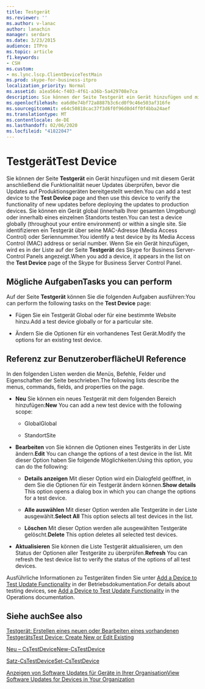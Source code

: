 ```yaml
---
title: Testgerät
ms.reviewer: ''
ms.author: v-lanac
author: lanachin
manager: serdars
ms.date: 3/23/2015
audience: ITPro
ms.topic: article
f1.keywords:
- CSH
ms.custom:
- ms.lync.lscp.ClientDeviceTestMain
ms.prod: skype-for-business-itpro
localization_priority: Normal
ms.assetid: a1ea564c-f403-4f61-a36b-5a429708e7ca
description: Sie können der Seite Testgerät ein Gerät hinzufügen und mit diesem Gerät anschließend die Funktionalität neuer Updates überprüfen, bevor die Updates auf Produktionsgeräten bereitgestellt werden. Sie können ein Gerät global (innerhalb Ihrer gesamten Umgebung) oder innerhalb eines einzelnen Standorts testen. Sie identifizieren ein Testgerät über seine MAC-Adresse (Media Access Control) oder Seriennummer. Wenn Sie ein Gerät hinzufügen, wird es in der Liste auf der Seite Testgerät des Skype for Business Server-Control Panels angezeigt.
ms.openlocfilehash: ea6d0e74bf72a8887b3c6cd0f9c46e503af316fe
ms.sourcegitcommit: e64c50818cac37f3d6f0f96d0d4ff0f4bba24aef
ms.translationtype: MT
ms.contentlocale: de-DE
ms.lasthandoff: 02/06/2020
ms.locfileid: "41822047"
---
```

# <a name="test-device"></a><span data-ttu-id="e94fe-106">Testgerät</span><span class="sxs-lookup"><span data-stu-id="e94fe-106">Test Device</span></span>

<span data-ttu-id="e94fe-107">Sie können der Seite **Testgerät** ein Gerät hinzufügen und mit diesem Gerät anschließend die Funktionalität neuer Updates überprüfen, bevor die Updates auf Produktionsgeräten bereitgestellt werden.</span><span class="sxs-lookup"><span data-stu-id="e94fe-107">You can add a test device to the **Test Device** page and then use this device to verify the functionality of new updates before deploying the updates to production devices.</span></span> <span data-ttu-id="e94fe-108">Sie können ein Gerät global (innerhalb Ihrer gesamten Umgebung) oder innerhalb eines einzelnen Standorts testen.</span><span class="sxs-lookup"><span data-stu-id="e94fe-108">You can test a device globally (throughout your entire environment) or within a single site.</span></span> <span data-ttu-id="e94fe-109">Sie identifizieren ein Testgerät über seine MAC-Adresse (Media Access Control) oder Seriennummer.</span><span class="sxs-lookup"><span data-stu-id="e94fe-109">You identify a test device by its Media Access Control (MAC) address or serial number.</span></span> <span data-ttu-id="e94fe-110">Wenn Sie ein Gerät hinzufügen, wird es in der Liste auf der Seite **Testgerät** des Skype for Business Server-Control Panels angezeigt.</span><span class="sxs-lookup"><span data-stu-id="e94fe-110">When you add a device, it appears in the list on the **Test Device** page of the Skype for Business Server Control Panel.</span></span>

## <a name="tasks-you-can-perform"></a><span data-ttu-id="e94fe-111">Mögliche Aufgaben</span><span class="sxs-lookup"><span data-stu-id="e94fe-111">Tasks you can perform</span></span>

<span data-ttu-id="e94fe-112">Auf der Seite **Testgerät** können Sie die folgenden Aufgaben ausführen:</span><span class="sxs-lookup"><span data-stu-id="e94fe-112">You can perform the following tasks on the **Test Device** page:</span></span>

- <span data-ttu-id="e94fe-113">Fügen Sie ein Testgerät Global oder für eine bestimmte Website hinzu.</span><span class="sxs-lookup"><span data-stu-id="e94fe-113">Add a test device globally or for a particular site.</span></span>

- <span data-ttu-id="e94fe-114">Ändern Sie die Optionen für ein vorhandenes Test Gerät.</span><span class="sxs-lookup"><span data-stu-id="e94fe-114">Modify the options for an existing test device.</span></span>

## <a name="ui-reference"></a><span data-ttu-id="e94fe-115">Referenz zur Benutzeroberfläche</span><span class="sxs-lookup"><span data-stu-id="e94fe-115">UI Reference</span></span>

<span data-ttu-id="e94fe-116">In den folgenden Listen werden die Menüs, Befehle, Felder und Eigenschaften der Seite beschrieben.</span><span class="sxs-lookup"><span data-stu-id="e94fe-116">The following lists describe the menus, commands, fields, and properties on the page.</span></span>

- <span data-ttu-id="e94fe-117">**Neu** Sie können ein neues Testgerät mit dem folgenden Bereich hinzufügen:</span><span class="sxs-lookup"><span data-stu-id="e94fe-117">**New** You can add a new test device with the following scope:</span></span>

  - <span data-ttu-id="e94fe-118">Global</span><span class="sxs-lookup"><span data-stu-id="e94fe-118">Global</span></span>

  - <span data-ttu-id="e94fe-119">Standort</span><span class="sxs-lookup"><span data-stu-id="e94fe-119">Site</span></span>

- <span data-ttu-id="e94fe-120">**Bearbeiten** von Sie können die Optionen eines Testgeräts in der Liste ändern.</span><span class="sxs-lookup"><span data-stu-id="e94fe-120">**Edit** You can change the options of a test device in the list.</span></span> <span data-ttu-id="e94fe-121">Mit dieser Option haben Sie folgende Möglichkeiten:</span><span class="sxs-lookup"><span data-stu-id="e94fe-121">Using this option, you can do the following:</span></span>

  - <span data-ttu-id="e94fe-122">**Details anzeigen** Mit dieser Option wird ein Dialogfeld geöffnet, in dem Sie die Optionen für ein Testgerät ändern können.</span><span class="sxs-lookup"><span data-stu-id="e94fe-122">**Show details** This option opens a dialog box in which you can change the options for a test device.</span></span>

  - <span data-ttu-id="e94fe-123">**Alle auswählen** Mit dieser Option werden alle Testgeräte in der Liste ausgewählt.</span><span class="sxs-lookup"><span data-stu-id="e94fe-123">**Select All** This option selects all test devices in the list.</span></span>

  - <span data-ttu-id="e94fe-124">**Löschen** Mit dieser Option werden alle ausgewählten Testgeräte gelöscht.</span><span class="sxs-lookup"><span data-stu-id="e94fe-124">**Delete** This option deletes all selected test devices.</span></span>

- <span data-ttu-id="e94fe-125">**Aktualisieren** Sie können die Liste Testgerät aktualisieren, um den Status der Optionen aller Testgeräte zu überprüfen.</span><span class="sxs-lookup"><span data-stu-id="e94fe-125">**Refresh** You can refresh the test device list to verify the status of the options of all test devices.</span></span>

<span data-ttu-id="e94fe-126">Ausführliche Informationen zu Testgeräten finden Sie unter [Add a Device to Test Update Functionality](https://technet.microsoft.com/library/ce509fd1-17b3-4b78-b269-fe5d06fe2e1d.aspx) in der Betriebsdokumentation.</span><span class="sxs-lookup"><span data-stu-id="e94fe-126">For details about testing devices, see [Add a Device to Test Update Functionality](https://technet.microsoft.com/library/ce509fd1-17b3-4b78-b269-fe5d06fe2e1d.aspx) in the Operations documentation.</span></span>
## <a name="see-also"></a><span data-ttu-id="e94fe-127">Siehe auch</span><span class="sxs-lookup"><span data-stu-id="e94fe-127">See also</span></span>

[<span data-ttu-id="e94fe-128">Testgerät: Erstellen eines neuen oder Bearbeiten eines vorhandenen Testgeräts</span><span class="sxs-lookup"><span data-stu-id="e94fe-128">Test Device: Create New or Edit Existing</span></span>](test-device-create-new-or-edit-existing.md)

[<span data-ttu-id="e94fe-129">Neu – CsTestDevice</span><span class="sxs-lookup"><span data-stu-id="e94fe-129">New-CsTestDevice</span></span>](https://docs.microsoft.com/powershell/module/skype/new-cstestdevice?view=skype-ps)

[<span data-ttu-id="e94fe-130">Satz-CsTestDevice</span><span class="sxs-lookup"><span data-stu-id="e94fe-130">Set-CsTestDevice</span></span>](https://docs.microsoft.com/powershell/module/skype/set-cstestdevice?view=skype-ps)

[<span data-ttu-id="e94fe-131">Anzeigen von Software Updates für Geräte in Ihrer Organisation</span><span class="sxs-lookup"><span data-stu-id="e94fe-131">View Software Updates for Devices in Your Organization</span></span>](https://technet.microsoft.com/library/d2cca12b-ed43-4e1f-90ab-d14bca8b482c.aspx)
